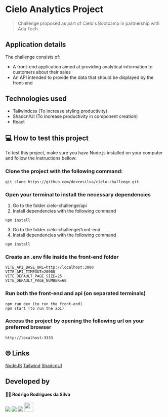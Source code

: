 # Cielo Analytics Project 

> Challenge proposed as part of Cielo's Bootcamp in partnership with Ada Tech.

## Application details

The challenge consists of:
- A front-end application aimed at providing analytical information to customers about their sales
- An API intended to provide the data that should be displayed by the front-end

## Technologies used

- Tailwindcss (To increase styling productivity)
- Shadcn/UI (To increase productivity in component creation)
- React

## 💻 How to test this project
To test this project, make sure you have Node.js installed on your computer
and follow the instructions bellow:

### Clone the project with the following command:
```
git clone https://github.com/devrosilva/cielo-challenge.git
```
### Open your terminal to install the necessary dependencies
1. Go to the folder cielo-challenge/api
2. Install dependencies with the following command
```
npm install
```
3. Go to the folder cielo-challenge/front-end
4. Install dependencies with the following command
```
npm install
```
### Create an .env file inside the front-end folder
```
VITE_API_BASE_URL=http://localhost:3000
VITE_API_TIMEOUT=20000
VITE_DEFAULT_PAGE_SIZE=25
VITE_DEFAULT_PAGE_NUMBER=60
```
### Run both the front-end and api (on separated terminals)
```
npm run dev (to run the front-end)
npm start (to run the api)
```
### Access the project by opening the following url on your preferred browser
```
http://localhost:3333
```

## 🌐 Links
[NodeJS](https://nodejs.org/en/download)
[Tailwind](https://tailwindcss.com/)
[ShadcnUI](https://ui.shadcn.com/)

## Developed by

#### 🧑‍💻 Rodrigo Rodrigues da Silva

[<img
    src="https://img.shields.io/badge/linkedin-%230077B5.svg?&style=for-the-badge&logo=linkedin&logoColor=white" />](https://www.linkedin.com/in/devrosilva/)
[<img
    src=" https://img.shields.io/badge/GitHub-100000?style=for-the-badge&logo=github&logoColor=white" />](https://github.com/devrosilva)
[<img
    src="https://img.shields.io/badge/WhatsApp-25D366?style=for-the-badge&logo=whatsapp&logoColor=white" />](http://wa.me/5531991175855)
[<img src="https://img.shields.io/website-up-down-green-red/http/shields.io.svg"
    height="28" />](https://devrosilva.github.io/)

